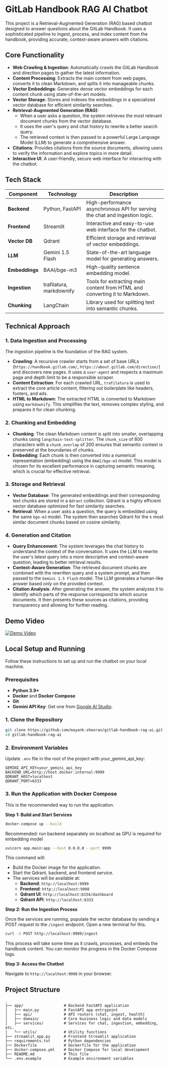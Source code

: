 # GitLab Handbook RAG AI Chatbot

This project is a Retrieval-Augmented Generation (RAG) based chatbot designed to answer questions about the GitLab Handbook. It uses a sophisticated pipeline to ingest, process, and index content from the handbook, providing accurate, context-aware answers with citations.

## Core Functionality

- **Web Crawling & Ingestion**: Automatically crawls the GitLab Handbook and direction pages to gather the latest information.
- **Content Processing**: Extracts the main content from web pages, converts it to clean Markdown, and splits it into manageable chunks.
- **Vector Embeddings**: Generates dense vector embeddings for each content chunk using state-of-the-art models.
- **Vector Storage**: Stores and indexes the embeddings in a specialized vector database for efficient similarity searches.
- **Retrieval-Augmented Generation (RAG)**:
    - When a user asks a question, the system retrieves the most relevant document chunks from the vector database.
    - It uses the user's query and chat history to rewrite a better search query.
    - The retrieved context is then passed to a powerful Large Language Model (LLM) to generate a comprehensive answer.
- **Citations**: Provides citations from the source documents, allowing users to verify the information and explore topics in more detail.
- **Interactive UI**: A user-friendly, secure web interface for interacting with the chatbot.

## Tech Stack

| Component | Technology | Description |
| --- | --- | --- |
| **Backend** | Python, FastAPI | High-performance asynchronous API for serving the chat and ingestion logic. |
| **Frontend** | Streamlit | Interactive and easy-to-use web interface for the chatbot. |
| **Vector DB** | Qdrant | Efficient storage and retrieval of vector embeddings. |
| **LLM** | Gemini 1.5 Flash | State-of-the-art language model for generating answers. |
| **Embeddings** | BAAI/bge-m3 | High-quality sentence embedding model. |
| **Ingestion** | trafilatura, markdownify | Tools for extracting main content from HTML and converting it to Markdown. |
| **Chunking** | LangChain | Library used for splitting text into semantic chunks. |

## Technical Approach

### 1. Data Ingestion and Processing

The ingestion pipeline is the foundation of the RAG system.

- **Crawling**: A recursive crawler starts from a set of base URLs (`https://handbook.gitlab.com/`, `https://about.gitlab.com/direction/`) and discovers new pages. It uses a `user-agent` and respects a maximum page and depth limit to be a responsible scraper.
- **Content Extraction**: For each crawled URL, `trafilatura` is used to extract the core article content, filtering out boilerplate like headers, footers, and ads.
- **HTML to Markdown**: The extracted HTML is converted to Markdown using `markdownify`. This simplifies the text, removes complex styling, and prepares it for clean chunking.

### 2. Chunking and Embedding

- **Chunking**: The clean Markdown content is split into smaller, overlapping chunks using `langchain-text-splitter`. The `chunk_size` of 800 characters with a `chunk_overlap` of 200 ensures that semantic context is preserved at the boundaries of chunks.
- **Embedding**: Each chunk is then converted into a numerical representation (embedding) using the `BAAI/bge-m3` model. This model is chosen for its excellent performance in capturing semantic meaning, which is crucial for effective retrieval.

### 3. Storage and Retrieval

- **Vector Database**: The generated embeddings and their corresponding text chunks are stored in a `Qdrant` collection. Qdrant is a highly efficient vector database optimized for fast similarity searches.
- **Retrieval**: When a user asks a question, the query is embedded using the same `bge-m3` model. The system then searches Qdrant for the `k` most similar document chunks based on cosine similarity.

### 4. Generation and Citation

- **Query Enhancement**: The system leverages the chat history to understand the context of the conversation. It uses the LLM to rewrite the user's latest query into a more descriptive and context-aware question, leading to better retrieval results.
- **Context-Aware Generation**: The retrieved document chunks are combined with the rewritten query and a system prompt, and then passed to the `Gemini 1.5 Flash` model. The LLM generates a human-like answer based *only* on the provided context.
- **Citation Analysis**: After generating the answer, the system analyzes it to identify which parts of the response correspond to which source documents. It then presents these sources as citations, providing transparency and allowing for further reading.

## Demo Video 

[![Demo Video](https://img.youtube.com/vi/6f86eFwac14/0.jpg)](https://www.youtube.com/watch?v=6f86eFwac14)

## Local Setup and Running

Follow these instructions to set up and run the chatbot on your local machine.

### Prerequisites

- **Python 3.9+**
- **Docker** and **Docker Compose**
- **Git**
- **Gemini API Key**: Get one from [Google AI Studio](https://aistudio.google.com/app/apikey).

### 1. Clone the Repository

```bash
git clone https://github.com/mayank-sheoran/gitlab-handbook-rag-ai.git
cd gitlab-handbook-rag-ai
```

### 2. Environment Variables

Update `.env` file in the root of the project with your_gemini_api_key:

```env
GEMINI_API_KEY=your_gemini_api_key
BACKEND_URL=http://host.docker.internal:9999
QDRANT_HOST=localhost
QDRANT_PORT=6333
```

### 3. Run the Application with Docker Compose

This is the recommended way to run the application.

**Step 1: Build and Start Services**

```bash
docker-compose up --build
```

Recommended: run backend separately on localhost as GPU is required for embedding model
```bash
uvicorn app.main:app --host 0.0.0.0 --port 9999
```

This command will:
- Build the Docker image for the application.
- Start the Qdrant, backend, and frontend service.
- The services will be available at:
  - **Backend**: `http://localhost:9999`
  - **Frontend**: `http://localhost:9998`
  - **Qdrant UI**: `http://localhost:6334/dashboard`
  - **Qdrant API**: `http://localhost:6333`


**Step 2: Run the Ingestion Process**

Once the services are running, populate the vector database by sending a POST request to the `/ingest` endpoint. Open a new terminal for this.

```bash
curl -X POST http://localhost:9999/ingest
```
This process will take some time as it crawls, processes, and embeds the handbook content. You can monitor the progress in the Docker Compose logs.

**Step 3: Access the Chatbot**

Navigate to `http://localhost:9998` in your browser. 


## Project Structure

```
.
├── app/                  # Backend FastAPI application
│   ├── main.py           # FastAPI app entrypoint
│   ├── api/              # API routers (chat, ingest, health)
│   ├── domain/           # Core business logic and data models
│   ├── services/         # Services for chat, ingestion, embedding, etc.
│   └── utils/            # Utility functions
├── streamlit_app.py      # Frontend Streamlit application
├── requirements.txt      # Python dependencies
├── Dockerfile            # Dockerfile for the application
├── docker-compose.yml    # Docker Compose for local development
├── README.md             # This file
└── .env.example          # Example environment variables
```
